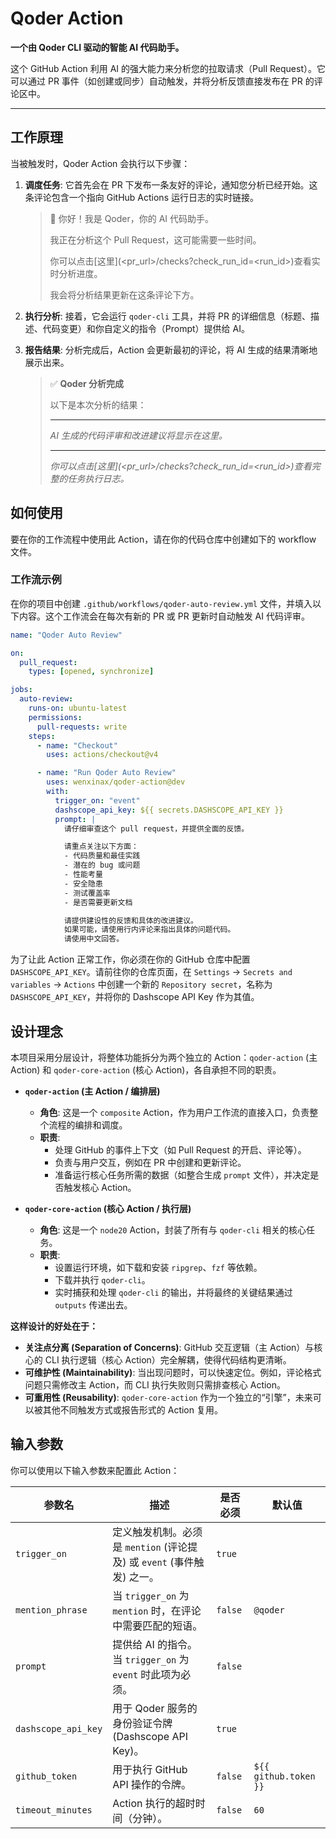 # Qoder Action

**一个由 Qoder CLI 驱动的智能 AI 代码助手。**

这个 GitHub Action 利用 AI 的强大能力来分析您的拉取请求（Pull Request）。它可以通过 PR 事件（如创建或同步）自动触发，并将分析反馈直接发布在 PR 的评论区中。

---

## 工作原理

当被触发时，Qoder Action 会执行以下步骤：

1.  **调度任务**: 它首先会在 PR 下发布一条友好的评论，通知您分析已经开始。这条评论包含一个指向 GitHub Actions 运行日志的实时链接。

    > 👋 你好！我是 Qoder，你的 AI 代码助手。
    >
    > 我正在分析这个 Pull Request，这可能需要一些时间。
    >
    > 你可以点击[这里](<pr_url>/checks?check_run_id=<run_id>)查看实时分析进度。
    >
    > 我会将分析结果更新在这条评论下方。

2.  **执行分析**: 接着，它会运行 `qoder-cli` 工具，并将 PR 的详细信息（标题、描述、代码变更）和你自定义的指令（Prompt）提供给 AI。

3.  **报告结果**: 分析完成后，Action 会更新最初的评论，将 AI 生成的结果清晰地展示出来。

    > ✅ **Qoder 分析完成**
    >
    > 以下是本次分析的结果：
    >
    > ---
    >
    > *AI 生成的代码评审和改进建议将显示在这里。*
    >
    > ---
    >
    > *你可以点击[这里](<pr_url>/checks?check_run_id=<run_id>)查看完整的任务执行日志。*

## 如何使用

要在你的工作流程中使用此 Action，请在你的代码仓库中创建如下的 workflow 文件。

### 工作流示例

在你的项目中创建 `.github/workflows/qoder-auto-review.yml` 文件，并填入以下内容。这个工作流会在每次有新的 PR 或 PR 更新时自动触发 AI 代码评审。

```yaml
name: "Qoder Auto Review"

on:
  pull_request:
    types: [opened, synchronize]

jobs:
  auto-review:
    runs-on: ubuntu-latest
    permissions:
      pull-requests: write
    steps:
      - name: "Checkout"
        uses: actions/checkout@v4

      - name: "Run Qoder Auto Review"
        uses: wenxinax/qoder-action@dev
        with:
          trigger_on: "event"
          dashscope_api_key: ${{ secrets.DASHSCOPE_API_KEY }}
          prompt: |
            请仔细审查这个 pull request，并提供全面的反馈。

            请重点关注以下方面：
            - 代码质量和最佳实践
            - 潜在的 bug 或问题
            - 性能考量
            - 安全隐患
            - 测试覆盖率
            - 是否需要更新文档

            请提供建设性的反馈和具体的改进建议。
            如果可能，请使用行内评论来指出具体的问题代码。
            请使用中文回答。
```

为了让此 Action 正常工作，你必须在你的 GitHub 仓库中配置 `DASHSCOPE_API_KEY`。请前往你的仓库页面，在 `Settings` -> `Secrets and variables` -> `Actions` 中创建一个新的 `Repository secret`，名称为 `DASHSCOPE_API_KEY`，并将你的 Dashscope API Key 作为其值。

## 设计理念

本项目采用分层设计，将整体功能拆分为两个独立的 Action：`qoder-action` (主 Action) 和 `qoder-core-action` (核心 Action)，各自承担不同的职责。

- **`qoder-action` (主 Action / 编排层)**
  - **角色**: 这是一个 `composite` Action，作为用户工作流的直接入口，负责整个流程的编排和调度。
  - **职责**:
    - 处理 GitHub 的事件上下文（如 Pull Request 的开启、评论等）。
    - 负责与用户交互，例如在 PR 中创建和更新评论。
    - 准备运行核心任务所需的数据（如整合生成 `prompt` 文件），并决定是否触发核心 Action。

- **`qoder-core-action` (核心 Action / 执行层)**
  - **角色**: 这是一个 `node20` Action，封装了所有与 `qoder-cli` 相关的核心任务。
  - **职责**:
    - 设置运行环境，如下载和安装 `ripgrep`、`fzf` 等依赖。
    - 下载并执行 `qoder-cli`。
    - 实时捕获和处理 `qoder-cli` 的输出，并将最终的关键结果通过 `outputs` 传递出去。

**这样设计的好处在于：**

- **关注点分离 (Separation of Concerns)**: GitHub 交互逻辑（主 Action）与核心的 CLI 执行逻辑（核心 Action）完全解耦，使得代码结构更清晰。
- **可维护性 (Maintainability)**: 当出现问题时，可以快速定位。例如，评论格式问题只需修改主 Action，而 CLI 执行失败则只需排查核心 Action。
- **可重用性 (Reusability)**: `qoder-core-action` 作为一个独立的“引擎”，未来可以被其他不同触发方式或报告形式的 Action 复用。

## 输入参数

你可以使用以下输入参数来配置此 Action：

| 参数名              | 描述                                                                 | 是否必须 | 默认值         |
| ------------------- | -------------------------------------------------------------------- | -------- | -------------- |
| `trigger_on`        | 定义触发机制。必须是 `mention` (评论提及) 或 `event` (事件触发) 之一。 | `true`   |                |
| `mention_phrase`    | 当 `trigger_on` 为 `mention` 时，在评论中需要匹配的短语。            | `false`  | `@qoder`       |
| `prompt`            | 提供给 AI 的指令。当 `trigger_on` 为 `event` 时此项为必须。          | `false`  |                |
| `dashscope_api_key` | 用于 Qoder 服务的身份验证令牌 (Dashscope API Key)。                  | `true`   |                |
| `github_token`      | 用于执行 GitHub API 操作的令牌。                                     | `false`  | `${{ github.token }}` |
| `timeout_minutes`   | Action 执行的超时时间（分钟）。                                      | `false`  | `60`           |

